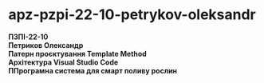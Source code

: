 # apz-pzpi-22-10-petrykov-oleksandr
**ПЗПІ-22-10**  
**Петриков Олександр**  
**Патерн проєктування Template Method**  
**Архітектура Visual Studio Code**  
**ППрограмна система для смарт поливу рослин**
